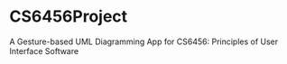 # CS6456Project
A Gesture-based UML Diagramming App for CS6456: Principles of User Interface Software
